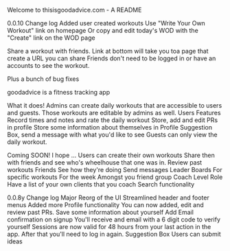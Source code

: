 Welcome to thisisgoodadvice.com - A README

0.0.10 Change log
Added user created workouts
    Use "Write Your Own Workout" link on homepage 
    Or copy and edit today's WOD with the "Create" link on the WOD page

Share a workout with friends. 
    Link at bottom will take you toa page that create a URL you can share
    Friends don't need to be logged in or have an accounts to see the workout.

Plus a bunch of bug fixes



goodadvice is a fitness tracking app 

What it does!
Admins can create daily workouts that are accessible to users and guests.
Those workouts are editable by admins as well.
Users Features
    Record times and notes and rate the daily workout
    Store, add and edit PRs in profile
    Store some information about themselves in Profile
    Suggestion Box, send a message with what you'd like to see
Guests can only view the daily workout. 

Coming SOON! I hope ...
Users can create their own workouts
    Share then with friends and see who's wheelhouse that one was in. 
    Review past workouts 
Friends
    See how they're doing
    Send messages
Leader Boards 
    For specific workouts 
    For the week
    Amongst you friend group
Coach Level Role 
    Have a list of your own clients that you coach
Search functionality



0.0.8y Change log
Major Reorg of the UI
Streamlined header and footer menus
Added more Profile functionality
You can now added, edit and review past PRs.
Save some information about yourself
Add Email confirmation on signup
You'll receive and email with a 6 digit code to verify yourself
Sessions are now valid for 48 hours from your last action in the app.
After that you'll need to log in again.
Suggestion Box
Users can submit ideas
    

